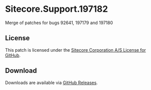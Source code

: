 # Sitecore.Support.197182
Merge of patches for bugs 92641, 197179 and 197180

## License  
This patch is licensed under the [Sitecore Corporation A/S License for GitHub](https://github.com/sitecoresupport/Sitecore.Support.197182/blob/master/LICENSE).  

## Download  
Downloads are available via [GitHub Releases](https://github.com/sitecoresupport/Sitecore.Support.197182/releases).  
